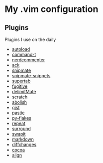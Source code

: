 # My .vim configuration## Plugins Plugins I use on the daily* [autoload](http://github.com/paulnicholson/vim-pathogen)* [command-t](http://git.wincent.com/command-t)* [nerdcommenter](http://github.com/scrooloose/nerdcommenter)* [ack](http://github.com/mileszs/ack.vim)* [snipmate](http://github.com/spf13/snipmate.vim)* [snipmate-snippets](http://github.com/spf13/snipmate-snippets)* [supertab](http://github.com/ervandew/supertab)* [fugitive](http://github.com/tpope/vim-fugitive)* [delimitMate](http://github.com/Raimondi/delimitMate)* [scratch](http://github.com/duff/vim-scratch)* [abolish](http://github.com/tpope/vim-abolish)* [gist](http://github.com/mattn/gist-vim)* [pastie](http://github.com/tpope/vim-pastie)* [py-flakes](http://github.com/kevinw/pyflakes-vim)* [repeat](http://github.com/tpope/vim-repeat)* [surround](http://github.com/tpope/vim-surround)* [swapit](http://github.com/mjbrownie/swapit)* [markdown](http://github.com/tpope/vim-markdown)* [diffchanges](http://github.com/jmcantrell/vim-diffchanges)* [cocoa](http://github.com/msanders/cocoa.vim)* [align](http://github.com/tsaleh/vim-align)